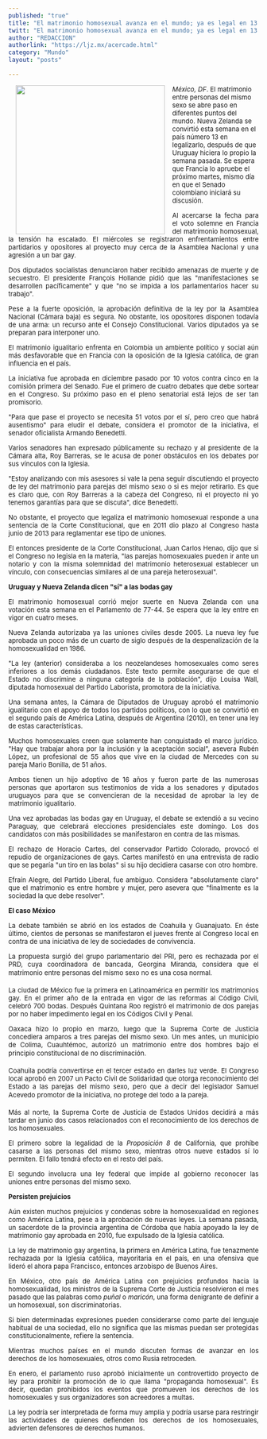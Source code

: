```yaml
---
published: "true"
title: "El matrimonio homosexual avanza en el mundo; ya es legal en 13 países"
twitt: "El matrimonio homosexual avanza en el mundo; ya es legal en 13 países"
author: "REDACCION"
authorlink: "https://ljz.mx/acercade.html"
category: "Mundo"
layout: "posts"

---
```


<p style="text-align: justify;" />

<img src="http://ljz.mx/images/stories/fotos_abril2013/matrimoniogay.png" border="0" width="300" style="margin-left: 15px; margin-right: 15px; float: left;" /><span style="font-size: small;"><em>México, DF</em>. El matrimonio entre personas del mismo sexo se abre paso en diferentes puntos del mundo. Nueva Zelanda se convirtió esta semana en el país número 13 en legalizarlo, después de que Uruguay hiciera lo propio la semana pasada. Se espera que Francia lo apruebe el próximo martes, mismo día en que el Senado colombiano iniciará su discusión.</span> <span style="font-size: small;"></span></p> 
<span style="font-size: small;"> </span>

<p style="text-align: justify;">
  <span style="font-size: small;">Al acercarse la fecha para el voto solemne en Francia del matrimonio homosexual, la tensión ha escalado. El miércoles se registraron enfrentamientos entre partidarios y opositores al proyecto muy cerca de la Asamblea Nacional y una agresión a un bar gay.</span>
</p>

<span style="font-size: small;"> </span>

<p style="text-align: justify;">
  <span style="font-size: small;">Dos diputados socialistas denunciaron haber recibido amenazas de muerte y de secuestro. El presidente François Hollande pidió que las "manifestaciones se desarrollen pacíficamente" y que "no se impida a los parlamentarios hacer su trabajo".</span>
</p>

<span style="font-size: small;"> </span>

<p style="text-align: justify;">
  <span style="font-size: small;">Pese a la fuerte oposición, la aprobación definitiva de la ley por la Asamblea Nacional (Cámara baja) es segura. No obstante, los opositores disponen todavía de una arma: un recurso ante el Consejo Constitucional. Varios diputados ya se preparan para interponer uno.</span>
</p>

<span style="font-size: small;"> </span>

<p style="text-align: justify;">
  <span style="font-size: small;">El matrimonio igualitario enfrenta en Colombia un ambiente político y social aún más desfavorable que en Francia con la oposición de la Iglesia católica, de gran influencia en el país.</span>
</p>

<span style="font-size: small;"> </span>

<p style="text-align: justify;">
  <span style="font-size: small;">La iniciativa fue aprobada en diciembre pasado por 10 votos contra cinco en la comisión primera del Senado. Fue el primero de cuatro debates que debe sortear en el Congreso. Su próximo paso en el pleno senatorial está lejos de ser tan promisorio.</span>
</p>

<span style="font-size: small;"> </span>

<p style="text-align: justify;">
  <span style="font-size: small;">"Para que pase el proyecto se necesita 51 votos por el sí, pero creo que habrá ausentismo" para eludir el debate, considera el promotor de la iniciativa, el senador oficialista Armando Benedetti.</span>
</p>

<span style="font-size: small;"> </span>

<p style="text-align: justify;">
  <span style="font-size: small;">Varios senadores han expresado públicamente su rechazo y al presidente de la Cámara alta, Roy Barreras, se le acusa de poner obstáculos en los debates por sus vínculos con la Iglesia.</span>
</p>

<span style="font-size: small;"> </span>

<p style="text-align: justify;">
  <span style="font-size: small;">"Estoy analizando con mis asesores si vale la pena seguir discutiendo el proyecto de ley del matrimonio para parejas del mismo sexo o si es mejor retirarlo. Es que es claro que, con Roy Barreras a la cabeza del Congreso, ni el proyecto ni yo tenemos garantías para que se discuta", dice Benedetti.</span>
</p>

<span style="font-size: small;"> </span>

<p style="text-align: justify;">
  <span style="font-size: small;">No obstante, el proyecto que legaliza el matrimonio homosexual responde a una sentencia de la Corte Constitucional, que en 2011 dio plazo al Congreso hasta junio de 2013 para reglamentar ese tipo de uniones.</span>
</p>

<span style="font-size: small;"> </span>

<p style="text-align: justify;">
  <span style="font-size: small;">El entonces presidente de la Corte Constitucional, Juan Carlos Henao, dijo que si el Congreso no legisla en la materia, "las parejas homosexuales pueden ir ante un notario y con la misma solemnidad del matrimonio heterosexual establecer un vínculo, con consecuencias similares al de una pareja heterosexual".</span>
</p>

<span style="font-size: small;"> </span>

<p style="text-align: justify;">
  <span style="font-size: small;"> </span>
</p>

<span style="font-size: small;"> </span>

<p style="text-align: justify;">
  <span style="font-size: small;"><strong>Uruguay y Nueva Zelanda dicen "sí" a las bodas gay</strong></span>
</p>

<span style="font-size: small;"> </span>

<p style="text-align: justify;">
  <span style="font-size: small;">El matrimonio homosexual corrió mejor suerte en Nueva Zelanda con una votación esta semana en el Parlamento de 77-44. Se espera que la ley entre en vigor en cuatro meses.</span>
</p>

<span style="font-size: small;"> </span>

<p style="text-align: justify;">
  <span style="font-size: small;">Nueva Zelanda autorizaba ya las uniones civiles desde 2005. La nueva ley fue aprobada un poco más de un cuarto de siglo después de la despenalización de la homosexualidad en 1986.</span>
</p>

<span style="font-size: small;"> </span>

<p style="text-align: justify;">
  <span style="font-size: small;">"La ley (anterior) consideraba a los neozelandeses homosexuales como seres inferiores a los demás ciudadanos. Este texto permite asegurarse de que el Estado no discrimine a ninguna categoría de la población", dijo Louisa Wall, diputada homosexual del Partido Laborista, promotora de la iniciativa.</span>
</p>

<span style="font-size: small;"> </span>

<p style="text-align: justify;">
  <span style="font-size: small;">Una semana antes, la Cámara de Diputados de Uruguay aprobó el matrimonio igualitario con el apoyo de todos los partidos políticos, con lo que se convirtió en el segundo país de América Latina, después de Argentina (2010), en tener una ley de estas características.</span>
</p>

<span style="font-size: small;"> </span>

<p style="text-align: justify;">
  <span style="font-size: small;">Muchos homosexuales creen que solamente han conquistado el marco jurídico. "Hay que trabajar ahora por la inclusión y la aceptación social", asevera Rubén López, un profesional de 55 años que vive en la ciudad de Mercedes con su pareja Mario Bonilla, de 51 años.</span>
</p>

<span style="font-size: small;"> </span>

<p style="text-align: justify;">
  <span style="font-size: small;">Ambos tienen un hijo adoptivo de 16 años y fueron parte de las numerosas personas que aportaron sus testimonios de vida a los senadores y diputados uruguayos para que se convencieran de la necesidad de aprobar la ley de matrimonio igualitario.</span>
</p>

<span style="font-size: small;"> </span>

<p style="text-align: justify;">
  <span style="font-size: small;">Una vez aprobadas las bodas gay en Uruguay, el debate se extendió a su vecino Paraguay, que celebrará elecciones presidenciales este domingo. Los dos candidatos con más posibilidades se manifestaron en contra de las mismas.</span>
</p>

<span style="font-size: small;"> </span>

<p style="text-align: justify;">
  <span style="font-size: small;">El rechazo de Horacio Cartes, del conservador Partido Colorado, provocó el repudio de organizaciones de gays. Cartes manifestó en una entrevista de radio que se pegaría "un tiro en las bolas" si su hijo decidiera casarse con otro hombre.</span>
</p>

<span style="font-size: small;"> </span>

<p style="text-align: justify;">
  <span style="font-size: small;">Efraín Alegre, del Partido Liberal, fue ambiguo. Considera "absolutamente claro" que el matrimonio es entre hombre y mujer, pero asevera que "finalmente es la sociedad la que debe resolver".</span>
</p>

<span style="font-size: small;"> </span>

<p style="text-align: justify;">
  <span style="font-size: small;"> </span>
</p>

<span style="font-size: small;"> </span>

<p style="text-align: justify;">
  <span style="font-size: small;"><strong>El caso México</strong></span>
</p>

<span style="font-size: small;"> </span>

<p style="text-align: justify;">
  <span style="font-size: small;">La debate también se abrió en los estados de Coahuila y Guanajuato. En éste último, cientos de personas se manifestaron el jueves frente al Congreso local en contra de una iniciativa de ley de sociedades de convivencia.</span>
</p>

<span style="font-size: small;"> </span>

<p style="text-align: justify;">
  <span style="font-size: small;">La propuesta surgió del grupo parlamentario del PRI, pero es rechazada por el PRD, cuya coordinadora de bancada, Georgina Miranda, considera que el matrimonio entre personas del mismo sexo no es una cosa normal.</span>
</p>

<span style="font-size: small;"> </span>

<p style="text-align: justify;">
  <span style="font-size: small;">La ciudad de México fue la primera en Latinoamérica en permitir los matrimonios gay. En el primer año de la entrada en vigor de las reformas al Código Civil, celebró 700 bodas. Después Quintana Roo registró el matrimonio de dos parejas por no haber impedimento legal en los Códigos Civil y Penal.</span>
</p>

<span style="font-size: small;"> </span>

<p style="text-align: justify;">
  <span style="font-size: small;">Oaxaca hizo lo propio en marzo, luego que la Suprema Corte de Justicia concediera amparos a tres parejas del mismo sexo. Un mes antes, un municipio de Colima, Cuauhtémoc, autorizó un matrimonio entre dos hombres bajo el principio constitucional de no discriminación.</span>
</p>

<span style="font-size: small;"> </span>

<p style="text-align: justify;">
  <span style="font-size: small;">Coahuila podría convertirse en el tercer estado en darles luz verde. El Congreso local aprobó en 2007 un Pacto Civil de Solidaridad que otorga reconocimiento del Estado a las parejas del mismo sexo, pero que a decir del legislador Samuel Acevedo promotor de la iniciativa, no protege del todo a la pareja.</span>
</p>

<span style="font-size: small;"> </span>

<p style="text-align: justify;">
  <span style="font-size: small;">Más al norte, la Suprema Corte de Justicia de Estados Unidos decidirá a más tardar en junio dos casos relacionados con el reconocimiento de los derechos de los homosexuales.</span>
</p>

<span style="font-size: small;"> </span>

<p style="text-align: justify;">
  <span style="font-size: small;">El primero sobre la legalidad de la <em>Proposición 8</em> de California, que prohíbe casarse a las personas del mismo sexo, mientras otros nueve estados sí lo permiten. El fallo tendrá efecto en el resto del país.</span>
</p>

<span style="font-size: small;"> </span>

<p style="text-align: justify;">
  <span style="font-size: small;">El segundo involucra una ley federal que impide al gobierno reconocer las uniones entre personas del mismo sexo.</span>
</p>

<span style="font-size: small;"> </span>

<p style="text-align: justify;">
  <span style="font-size: small;"> </span>
</p>

<span style="font-size: small;"> </span>

<p style="text-align: justify;">
  <span style="font-size: small;"><strong>Persisten prejuicios</strong></span>
</p>

<span style="font-size: small;"> </span>

<p style="text-align: justify;">
  <span style="font-size: small;">Aún existen muchos prejuicios y condenas sobre la homosexualidad en regiones como América Latina, pese a la aprobación de nuevas leyes. La semana pasada, un sacerdote de la provincia argentina de Córdoba que había apoyado la ley de matrimonio gay aprobada en 2010, fue expulsado de la Iglesia católica.</span>
</p>

<span style="font-size: small;"> </span>

<p style="text-align: justify;">
  <span style="font-size: small;">La ley de matrimonio gay argentina, la primera en América Latina, fue tenazmente rechazada por la Iglesia católica, mayoritaria en el país, en una ofensiva que lideró el ahora papa Francisco, entonces arzobispo de Buenos Aires.</span>
</p>

<span style="font-size: small;"> </span>

<p style="text-align: justify;">
  <span style="font-size: small;">En México, otro país de América Latina con prejuicios profundos hacia la homosexualidad, los ministros de la Suprema Corte de Justicia resolvieron el mes pasado que las palabras como <em>puñal</em> o <em>maricón</em>, una forma denigrante de definir a un homosexual, son discriminatorias.</span>
</p>

<span style="font-size: small;"> </span>

<p style="text-align: justify;">
  <span style="font-size: small;">Si bien determinadas expresiones pueden considerarse como parte del lenguaje habitual de una sociedad, ello no significa que las mismas puedan ser protegidas constitucionalmente, refiere la sentencia.</span>
</p>

<span style="font-size: small;"> </span>

<p style="text-align: justify;">
  <span style="font-size: small;"><a name="_GoBack"></a>Mientras muchos países en el mundo discuten formas de avanzar en los derechos de los homosexuales, otros como Rusia retroceden.</span>
</p>

<span style="font-size: small;"> </span>

<p style="text-align: justify;">
  <span style="font-size: small;">En enero, el parlamento ruso aprobó inicialmente un controvertido proyecto de ley para prohibir la promoción de lo que llama "propaganda homosexual". Es decir, quedan prohibidos los eventos que promueven los derechos de los homosexuales y sus organizadores son acreedores a multas.</span>
</p>

<span style="font-size: small;"> </span>

<p style="text-align: justify;">
  <span style="font-size: small;">La ley podría ser interpretada de forma muy amplia y podría usarse para restringir las actividades de quienes defienden los derechos de los homosexuales, advierten defensores de derechos humanos.</span>
</p>
